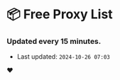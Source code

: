 # :package: Free Proxy List
### Updated every 15 minutes.

- Last updated: `2024-10-26 07:03`

:heart:
